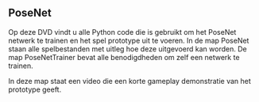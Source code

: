 ## PoseNet

Op deze DVD vindt u alle Python code die is gebruikt om het PoseNet netwerk te trainen en het spel prototype uit te voeren. In de map PoseNet staan alle spelbestanden met uitleg hoe deze uitgevoerd kan worden. De map PoseNetTrainer bevat alle benodigdheden om zelf een netwerk te trainen.

In deze map staat een video die een korte gameplay demonstratie van het prototype geeft.
